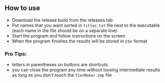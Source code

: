 ## How to use
- Download the release build from the releases tab
- Put names that you want sorted in ```titles.txt``` file next to the executable (each name in the file should be on a separate line)
- Start the program and follow instructions on the screen
- When the program finishes the results will be stored in csv format  

### Pro Tips: 
- letters in parentheses on buttons are shortcuts
- you can close the program any time without loosing intermediate results as long as you don't touch the ```TierMaker.tmp```  file